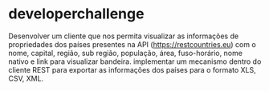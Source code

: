# developerchallenge
Desenvolver um cliente que nos permita visualizar as informações de propriedades dos países presentes  na  API (https://restcountries.eu) com o nome, capital, região, sub região, população, área, fuso-horário, nome nativo e  link para visualizar bandeira. implementar um mecanismo dentro do cliente REST para exportar as informações dos países para o formato XLS, CSV, XML.
